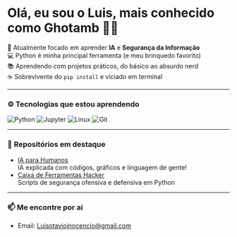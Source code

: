 # Olá, eu sou o Luis, mais conhecido como Ghotamb 🧠🐍

🔭 Atualmente focado em aprender **IA** e **Segurança da Informação**  
💻 Python é minha principal ferramenta (e meu brinquedo favorito)  
📚 Aprendendo com projetos práticos, do básico ao absurdo nerd  
☕ Sobrevivente do `pip install` e viciado em terminal

---

### ⚙️ Tecnologias que estou aprendendo
![Python](https://img.shields.io/badge/-Python-181717?style=flat&logo=python)
![Jupyter](https://img.shields.io/badge/-Jupyter-181717?style=flat&logo=jupyter)
![Linux](https://img.shields.io/badge/-Linux-181717?style=flat&logo=linux)
![Git](https://img.shields.io/badge/-Git-181717?style=flat&logo=git)

---

### 📂 Repositórios em destaque
- [IA para Humanos](https://github.com/SEU_USUARIO/ia-para-humanos)  
  IA explicada com códigos, gráficos e linguagem de gente!  
- [Caixa de Ferramentas Hacker](https://github.com/SEU_USUARIO/hacker-tools)  
  Scripts de segurança ofensiva e defensiva em Python

---

### 📫 Me encontre por aí
- Email: Luisotavioinocencio@gmail.com
